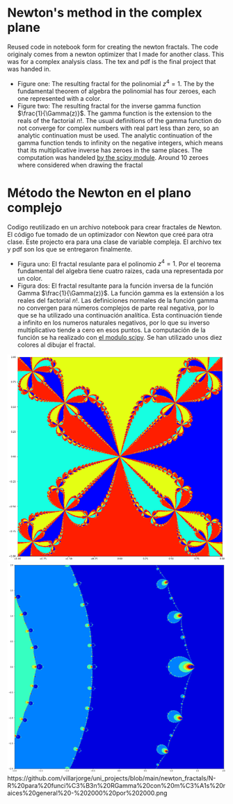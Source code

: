# Newton's method in the complex plane

Reused code in notebook form for creating the newton fractals. The code originaly comes from a newton optimizer that I made for another class. This was for a complex analysis class. The tex and pdf is the final project that was handed in.

 - Figure one: The resulting fractal for the polinomial $z^4 = 1$. The by the fundamental theorem of algebra the polinomial has four zeroes, each one represented with a color. 
 - Figure two: The resulting fractal for the inverse gamma function $\frac{1}{\Gamma(z)}$. The gamma function is the extension to the reals of the factorial $n!$. The usual definitions of the gamma function do not converge for complex numbers with real part less than zero, so an analytic continuation must be used. The analytic continuation of the gamma function tends to infinity on the negative integers, which means that its multiplicative inverse has zeroes in the same places. The computation was handeled <a href = "https://docs.scipy.org/doc/scipy/reference/generated/scipy.special.rgamma.html?highlight=rgamma#scipy.special.rgamma">by the scipy module</a>. Around 10 zeroes where considered when drawing the fractal

# Método the Newton en el plano complejo

Codigo reutilizado en un archivo notebook para crear fractales de Newton. El código fue tomado de un optimizador con Newton que creé para otra clase. Este projecto era para una clase de variable compleja. El archivo tex y pdf son los que se entregaron finalmente.

 - Figura uno: El fractal resulante para el polinomio $z^4 = 1$. Por el teorema fundamental del algebra tiene cuatro raizes, cada una representada por un color. 
 - Figura dos: El fractal resultante para la función inversa de la función Gamma $\frac{1}{\Gamma(z)}$. La función gamma es la extensión a los reales del factorial $n!$. Las definiciones normales de la función gamma no convergen para números complejos de parte real negativa, por lo que se ha utilizado una continuación analítica. Esta continuación tiende a infinito en los numeros naturales negativos, por lo que su inverso multiplicativo tiende a cero en esos puntos. La computación de la función se ha realizado con <a href = "https://docs.scipy.org/doc/scipy/reference/generated/scipy.special.rgamma.html?highlight=rgamma#scipy.special.rgamma">el modulo scipy</a>. Se han utilizado unos diez colores al dibujar el fractal.

<img title="Fig 1" alt="A polynomial fractal" src="https://github.com/villarjorge/uni_projects/blob/main/newton_fractals/Newton%20rapshon%20fractal%205%20-%205000%20por%205000.png">

<img title="Fig 1" alt="An inverse gamma fractal" src="https://github.com/villarjorge/uni_projects/blob/main/newton_fractals/N-R%20para%20funci%C3%B3n%20RGamma%20con%20m%C3%A1s%20raices%20general%20-%202000%20por%202000.png">
https://github.com/villarjorge/uni_projects/blob/main/newton_fractals/N-R%20para%20funci%C3%B3n%20RGamma%20con%20m%C3%A1s%20raices%20general%20-%202000%20por%202000.png
